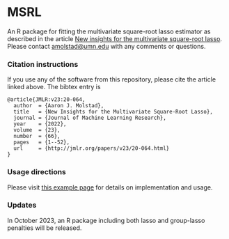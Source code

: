# MSRL
An R package for fitting the multivariate square-root lasso estimator as described in the article [New insights for the multivariate square-root lasso](https://www.jmlr.org/papers/volume23/20-064/20-064.pdf). Please contact [amolstad@umn.edu](mailto:amolstad@umn.edu) with any comments or questions. 

### Citation instructions
If you use any of the software from this repository, please cite the article linked above. The bibtex entry is
```
@article{JMLR:v23:20-064,
  author  = {Aaron J. Molstad},
  title   = {New Insights for the Multivariate Square-Root Lasso},
  journal = {Journal of Machine Learning Research},
  year    = {2022},
  volume  = {23},
  number  = {66},
  pages   = {1--52},
  url     = {http://jmlr.org/papers/v23/20-064.html}
}
```
### Usage directions
Please visit [this example page](https://ajmolstad.github.io/docs/MSRL_Example.html) for details on implementation and usage. 

### Updates
In October 2023, an R package including both lasso and group-lasso penalties will be released. 

